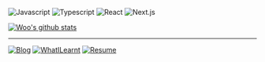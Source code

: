 
![Javascript](https://img.shields.io/badge/Javascript-yellow)
![Typescript](https://img.shields.io/badge/Typescript-blue)
![React](https://img.shields.io/badge/React-57a5e7)
![Next.js](https://img.shields.io/badge/Nextjs-ea2845)  

[![Woo's github stats](https://github-readme-stats.vercel.app/api?username=dev-woohyeok)](https://github.com/dev-woohyeok)

---
[![Blog](https://img.shields.io/badge/Blog-Woo's%20Log-lightgrey)](https://velog.io/@dev-woohyeok/posts)
[![WhatILearnt](https://img.shields.io/badge/TIL-Woo's%20Today%20I%20Learn-lightgrey)](https://aboard-particle-0d4.notion.site/16fee001a71580a087ebfa287082017d?pvs=4)
[![Resume](https://img.shields.io/badge/Resume-KimWooHyeok's%20resume-lightgrey)]()  
<!-- [![Instagram](https://img.shields.io/badge/Instagram-%40WooHyeok-E4405F?style=flat-square&logo=instagram&logoColor=white)]() -->
<!-- Proudly created with GPRM ( https://gprm.itsvg.in ) -->





